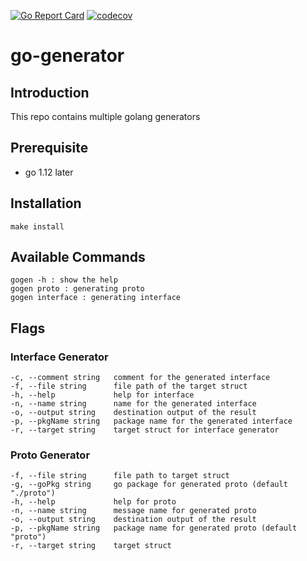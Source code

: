 [![Go Report Card](https://goreportcard.com/badge/github.com/caudaganesh/go-generator)](https://goreportcard.com/report/github.com/caudaganesh/go-generator)
[![codecov](https://codecov.io/gh/caudaganesh/go-generator/branch/master/graph/badge.svg?token=TJXKV5O5EL)](https://codecov.io/gh/caudaganesh/go-generator)

# go-generator

## Introduction

This repo contains multiple golang generators

## Prerequisite
- go 1.12 later

## Installation
    make install

## Available Commands
    gogen -h : show the help
    gogen proto : generating proto
    gogen interface : generating interface

## Flags
### Interface Generator
    -c, --comment string   comment for the generated interface
    -f, --file string      file path of the target struct
    -h, --help             help for interface
    -n, --name string      name for the generated interface
    -o, --output string    destination output of the result
    -p, --pkgName string   package name for the generated interface
    -r, --target string    target struct for interface generator

### Proto Generator
    -f, --file string      file path to target struct
    -g, --goPkg string     go package for generated proto (default "./proto")
    -h, --help             help for proto
    -n, --name string      message name for generated proto
    -o, --output string    destination output of the result
    -p, --pkgName string   package name for generated proto (default "proto")
    -r, --target string    target struct